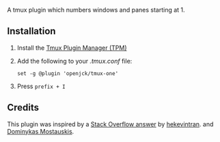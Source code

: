 A tmux plugin which numbers windows and panes starting at 1.

## Installation

1. Install the [Tmux Plugin Manager (TPM)](https://github.com/tmux-plugins/tpm)
2. Add the following to your *.tmux.conf* file:

    ```
    set -g @plugin 'openjck/tmux-one'
    ```
3. Press `prefix + I`

## Credits

This plugin was inspired by a [Stack Overflow
answer](https://unix.stackexchange.com/a/35932/410447) by
[hekevintran](https://unix.stackexchange.com/users/17261/hekevintran). and
[Dominykas
Mostauskis](https://unix.stackexchange.com/users/39245/dominykas-mostauskis).
